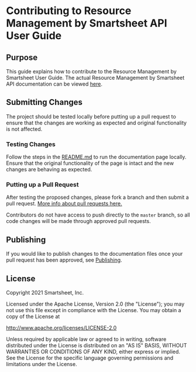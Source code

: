 # Contributing to Resource Management by Smartsheet API User Guide

## Purpose

This guide explains how to contribute to the Resource Management by Smartsheet User Guide. The actual Resource Management by Smartsheet API documentation can be viewed [here](https://10kft.github.io/10kft-api/).

## Submitting Changes
The project should be tested locally before putting up a pull request to ensure that the changes are working as expected and original functionality is not affected.

### Testing Changes
Follow the steps in the [README.md](README.md#Running-the-Docs-Locally) to run the documentation page locally. Ensure that the original functionality of the page is intact and the new changes are behaving as expected.

### Putting up a Pull Request
After testing the proposed changes, please fork a branch and then submit a pull request. [More info about pull requests here.](https://help.github.com/en/articles/about-pull-requests)

Contributors do not have access to push directly to the `master` branch, so all code changes will be made through approved pull requests.

## Publishing
If you would like to publish changes to the documentation files once your pull request has been approved, see [Publishing](PUBLISHING.md).

## License
Copyright 2021 Smartsheet, Inc.

Licensed under the Apache License, Version 2.0 (the
"License"); you may not use this file except in compliance
with the License. You may obtain a copy of the License at

http://www.apache.org/licenses/LICENSE-2.0

Unless required by applicable law or agreed to in writing,
software distributed under the License is distributed on an
"AS IS" BASIS, WITHOUT WARRANTIES OR CONDITIONS OF ANY KIND,
either express or implied. See the License for the specific
language governing permissions and limitations under the
License.

